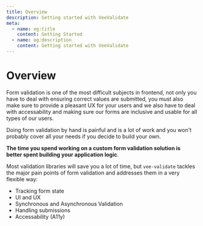```yaml
---
title: Overview
description: Getting started with VeeValidate
meta:
  - name: og:title
    content: Getting Started
  - name: og:description
    content: Getting started with VeeValidate
---
```


# Overview

Form validation is one of the most difficult subjects in frontend, not only you have to deal with ensuring correct values are submitted, you must also make sure to provide a pleasant UX for your users and we also have to deal with accessability and making sure our forms are inclusive and usable for all types of our users.

Doing form validation by hand is painful and is a lot of work and you won't probably cover all your needs if you decide to build your own.

**The time you spend working on a custom form validation solution is better spent building your application logic**.

Most validation libraries will save you a lot of time, but `vee-validate` tackles the major pain points of form validation and addresses them in a very flexible way:

<div class="features">

- Tracking form state
- UI and UX
- Synchronous and Asynchronous Validation
- Handling submissions
- Accessability (A11y)

</div>

